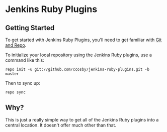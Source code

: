 Jenkins Ruby Plugins
====================

Getting Started
------

To get started with Jenkins Ruby Plugins, you'll need to get
familiar with [Git and Repo](http://source.android.com/source/version-control.html).

To initialize your local repository using the Jenkins Ruby plugins, use a command like this:

    repo init -u git://github.com/ccosby/jenkins-ruby-plugins.git -b master

Then to sync up:

    repo sync

Why?
------

This is just a really simple way to get all of the Jenkins Ruby plugins into
a central location. It doesn't offer much other than that.
